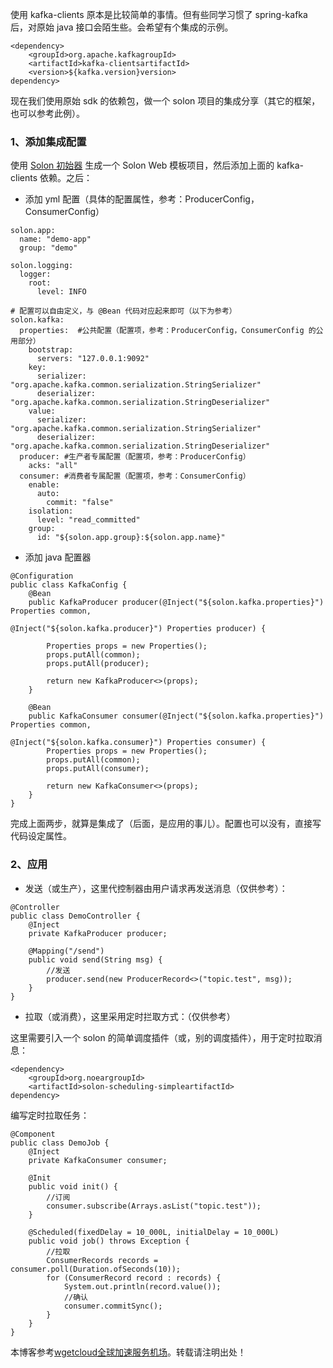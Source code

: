 
使用 kafka\-clients 原本是比较简单的事情。但有些同学习惯了 spring\-kafka 后，对原始 java 接口会陌生些。会希望有个集成的示例。



```
<dependency>
    <groupId>org.apache.kafkagroupId>
    <artifactId>kafka-clientsartifactId>
    <version>${kafka.version}version>
dependency>

```

现在我们使用原始 sdk 的依赖包，做一个 solon 项目的集成分享（其它的框架，也可以参考此例）。


### 1、添加集成配置


使用 [Solon 初始器](https://github.com) 生成一个 Solon Web 模板项目，然后添加上面的 kafka\-clients 依赖。之后：


* 添加 yml 配置（具体的配置属性，参考：ProducerConfig，ConsumerConfig）



```
solon.app:
  name: "demo-app"
  group: "demo"

solon.logging:
  logger:
    root:
      level: INFO

# 配置可以自由定义，与 @Bean 代码对应起来即可（以下为参考）
solon.kafka:
  properties:  #公共配置（配置项，参考：ProducerConfig，ConsumerConfig 的公用部分）
    bootstrap:
      servers: "127.0.0.1:9092"
    key:
      serializer: "org.apache.kafka.common.serialization.StringSerializer"
      deserializer: "org.apache.kafka.common.serialization.StringDeserializer"
    value:
      serializer: "org.apache.kafka.common.serialization.StringSerializer"
      deserializer: "org.apache.kafka.common.serialization.StringDeserializer"
  producer: #生产者专属配置（配置项，参考：ProducerConfig）
    acks: "all"
  consumer: #消费者专属配置（配置项，参考：ConsumerConfig）
    enable:
      auto:
        commit: "false"
    isolation:
      level: "read_committed"
    group:
      id: "${solon.app.group}:${solon.app.name}"

```

* 添加 java 配置器



```
@Configuration
public class KafkaConfig {
    @Bean
    public KafkaProducer producer(@Inject("${solon.kafka.properties}") Properties common,
                                             @Inject("${solon.kafka.producer}") Properties producer) {

        Properties props = new Properties();
        props.putAll(common);
        props.putAll(producer);

        return new KafkaProducer<>(props);
    }

    @Bean
    public KafkaConsumer consumer(@Inject("${solon.kafka.properties}") Properties common,
                                                  @Inject("${solon.kafka.consumer}") Properties consumer) {
        Properties props = new Properties();
        props.putAll(common);
        props.putAll(consumer);

        return new KafkaConsumer<>(props);
    }
}

```

完成上面两步，就算是集成了（后面，是应用的事儿）。配置也可以没有，直接写代码设定属性。


### 2、应用


* 发送（或生产），这里代控制器由用户请求再发送消息（仅供参考）：



```
@Controller
public class DemoController {
    @Inject
    private KafkaProducer producer;

    @Mapping("/send")
    public void send(String msg) {
        //发送
        producer.send(new ProducerRecord<>("topic.test", msg));
    }
}

```

* 拉取（或消费），这里采用定时拦取方式：（仅供参考）


这里需要引入一个 solon 的简单调度插件（或，别的调度插件），用于定时拉取消息：



```
<dependency>
    <groupId>org.noeargroupId>
    <artifactId>solon-scheduling-simpleartifactId>
dependency>

```

编写定时拉取任务：



```
@Component
public class DemoJob {
    @Inject
    private KafkaConsumer consumer;

    @Init
    public void init() {
        //订阅
        consumer.subscribe(Arrays.asList("topic.test"));
    }

    @Scheduled(fixedDelay = 10_000L, initialDelay = 10_000L)
    public void job() throws Exception {
        //拉取
        ConsumerRecords records = consumer.poll(Duration.ofSeconds(10));
        for (ConsumerRecord record : records) {
            System.out.println(record.value());
            //确认
            consumer.commitSync();
        }
    }
}

```

 本博客参考[wgetcloud全球加速服务机场](https://wa7.org)。转载请注明出处！
